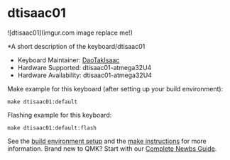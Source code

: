 # dtisaac01

![dtisaac01](imgur.com image replace me!)

*A short description of the keyboard/dtisaac01

* Keyboard Maintainer: [DaoTakIsaac](https://github.com/daotakisaac)
* Hardware Supported: dtisaac01-atmega32U4
* Hardware Availability: dtisaac01-atmega32U4

Make example for this keyboard (after setting up your build environment):

    make dtisaac01:default

Flashing example for this keyboard:

    make dtisaac01:default:flash

See the [build environment setup](https://docs.qmk.fm/#/getting_started_build_tools) and the [make instructions](https://docs.qmk.fm/#/getting_started_make_guide) for more information. Brand new to QMK? Start with our [Complete Newbs Guide](https://docs.qmk.fm/#/newbs).
